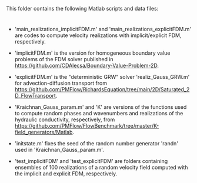 This folder contains the following Matlab scripts and data files:

#

- 'main_realizations_implicitFDM.m' and 'main_realizations_explicitFDM.m'
are codes to compute velocity realizations with implicit/explicit FDM, respectively.

- 'implicitFDM.m' is the version for homogeneous boundary value problems of the FDM solver published in 
https://github.com/CDAlecsa/Boundary-Value-Problem-2D.

- 'explicitFDM.m' is the "deterministic GRW" solver 'realiz_Gauss_GRW.m' for advection-diffusion transport from 
https://github.com/PMFlow/RichardsEquation/tree/main/2D/Saturated_2D_FlowTransport.

- 'Kraichnan_Gauss_param.m' and 'K' are versions of the functions used to compute random phases and wavenumbers and realizations of the hydraulic conductivity, respectively, from
https://github.com/PMFlow/FlowBenchmark/tree/master/K-field_generators/Matlab.

- 'initstate.m' fixes the seed of the random number generator 'randn' used in 'Kraichnan_Gauss_param.m'.

- 'test_implicitFDM' and 'test_explicitFDM' are folders containing ensembles of 100 realizations of a random velocity field computed with the implicit and explicit FDM, respectively.


